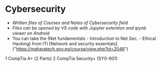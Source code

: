 # Cybersecurity
- *Written files of Courses and Notes of Cybersecurity field* 
- *Files can be opened by VS code with Jupyter extention and ipynb viewer on Android*
- You can take the (Net fundamentals - Introduction to Net Sec. - Ethical Hacking) from ITI [Network and security essentials] ("https://maharatech.gov.eg/course/view.php?id=2046")

1 CompTia A+ (2 Parts)
2 CompTia Security+ (SY0-601)
